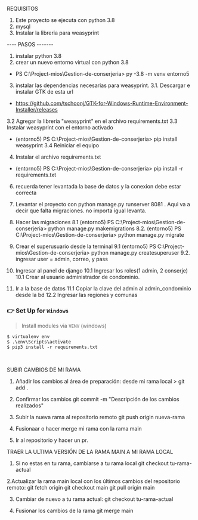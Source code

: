 
REQUISITOS
1. Este proyecto se ejecuta con python 3.8
2. mysql
3. Instalar la libreria para weasyprint


---- PASOS -------
1. instalar python 3.8
2. crear un nuevo entorno virtual con python 3.8
  - PS C:\Project-mios\Gestion-de-conserjeria>  py -3.8 -m venv entorno5

3. instalar las dependencias necesarias para weasyprint. 
   3.1. Descargar e instalar GTK de esta url
  - https://github.com/tschoonj/GTK-for-Windows-Runtime-Environment-Installer/releases

   3.2 Agregar la libreria "weasyprint" en el archivo requirements.txt 
   3.3 Instalar weasyprint con el entorno activado 
 - (entorno5) PS C:\Project-mios\Gestion-de-conserjeria> pip install weasyprint
   3.4 Reiniciar el equipo

4. Instalar el archivo requirements.txt
  - (entorno5) PS C:\Project-mios\Gestion-de-conserjeria> pip install -r requirements.txt

6. recuerda tener levantada la base de datos y la conexion debe estar correcta 

7. Levantar el proyecto con python manage.py runserver 8081
. Aqui va a decir que falta migraciones. no importa igual levanta.

8. Hacer las migraciones
  8.1 (entorno5) PS C:\Project-mios\Gestion-de-conserjeria> python manage.py makemigrations
  8.2. (entorno5) PS C:\Project-mios\Gestion-de-conserjeria> python manage.py migrate

9. Crear el superusuario desde la terminal
  9.1 (entorno5) PS C:\Project-mios\Gestion-de-conserjeria> python manage.py createsuperuser
  9.2. ingresar user = admin, correo, y pass

10. Ingresar al panel de django 
  10.1 Ingresar los roles(1 admin, 2 conserje)    
  10.1 Crear al usuario administrador de condominio.
  

11. Ir a la base de datos
 11.1 Copiar la clave del admin al admin_condominio desde la bd
 12.2 Ingresar las regiones y comunas

 






### 👉 Set Up for `Windows` 

> Install modules via `VENV` (windows) 

```
$ virtualenv env
$ .\env\Scripts\activate
$ pip3 install -r requirements.txt
```

<br />


SUBIR CAMBIOS DE MI RAMA
1. Añadir los cambios al área de preparación:
 desde mi rama local > git add . 
2. Confirmar los cambios
  git commit -m "Descripción de los cambios realizados"
3.  Subir la nueva rama al repositorio remoto
  git push origin nueva-rama
4. Fusionaar o hacer merge mi rama con la rama main

5. Ir al repositorio y hacer un pr. 

TRAER LA ULTIMA VERSIÓN DE LA RAMA MAIN A MI RAMA LOCAL
1. Si no estas en tu rama, cambiarse a tu rama local
  git checkout tu-rama-actual

2.Actualizar la rama main local con los últimos cambios del repositorio remoto:
  git fetch origin
  git checkout main
  git pull origin main

3. Cambiar de nuevo a tu rama actual:
  git checkout tu-rama-actual

4. Fusionar los cambios de la rama
  git merge main











  